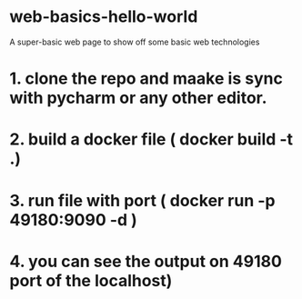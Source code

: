 # web-basics-hello-world
A super-basic web page to show off some basic web technologies

# 1. clone the repo and maake is sync with pycharm or any other editor.
# 2. build a docker file ( docker build -t <name> .)
# 3. run file with port ( docker run -p 49180:9090 -d <name> )
# 4. you can see the output on 49180 port of the localhost)

